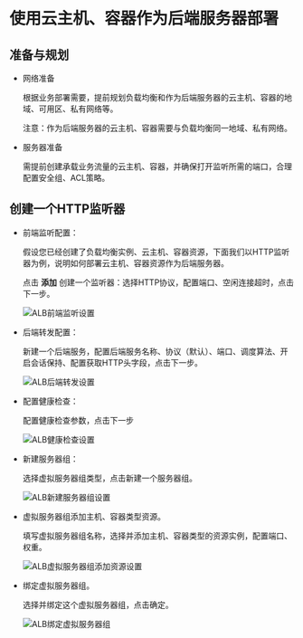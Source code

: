 # 使用云主机、容器作为后端服务器部署

## 准备与规划

- 网络准备

	根据业务部署需要，提前规划负载均衡和作为后端服务器的云主机、容器的地域、可用区、私有网络等。
	
	注意：作为后端服务器的云主机、容器需要与负载均衡同一地域、私有网络。

- 服务器准备

	需提前创建承载业务流量的云主机、容器，并确保打开监听所需的端口，合理配置安全组、ACL策略。

## 创建一个HTTP监听器

- 前端监听配置：
	
	假设您已经创建了负载均衡实例、云主机、容器资源，下面我们以HTTP监听器为例，说明如何部署云主机、容器资源作为后端服务器。

	点击 **添加** 创建一个监听器：选择HTTP协议，配置端口、空闲连接超时，点击下一步。

	![ALB前端监听设置](https://github.com/jdcloudcom/cn/blob/master/image/Networking/ALB/ALB-061.png)

- 后端转发配置：
	
	新建一个后端服务，配置后端服务名称、协议（默认）、端口、调度算法、开启会话保持、配置获取HTTP头字段，点击下一步。

	![ALB后端转发设置](https://github.com/jdcloudcom/cn/blob/master/image/Networking/ALB/ALB-062.png)

- 配置健康检查：

	配置健康检查参数，点击下一步

	![ALB健康检查设置](https://github.com/jdcloudcom/cn/blob/master/image/Networking/ALB/ALB-063.png)

- 新建服务器组：

	选择虚拟服务器组类型，点击新建一个服务器组。

	![ALB新建服务器组设置](https://github.com/jdcloudcom/cn/blob/master/image/Networking/ALB/ALB-064.png)

- 虚拟服务器组添加主机、容器类型资源。
	
	填写虚拟服务器组名称，选择并添加主机、容器类型的资源实例，配置端口、权重。

	![ALB虚拟服务器组添加资源设置](https://github.com/jdcloudcom/cn/blob/master/image/Networking/ALB/ALB-065.png)

- 绑定虚拟服务器组。

	选择并绑定这个虚拟服务器组，点击确定。

	![ALB绑定虚拟服务器组](https://github.com/jdcloudcom/cn/blob/master/image/Networking/ALB/ALB-066.png)

